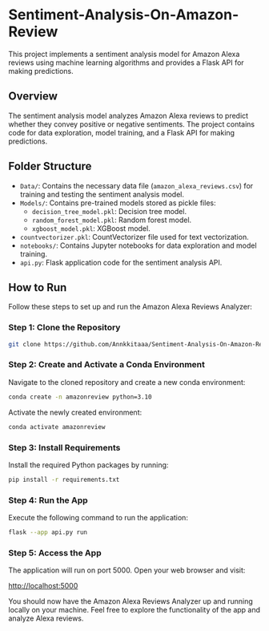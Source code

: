 # Sentiment-Analysis-On-Amazon-Review
This project implements a sentiment analysis model for Amazon Alexa reviews using machine learning algorithms and provides a Flask API for making predictions.

## Overview

The sentiment analysis model analyzes Amazon Alexa reviews to predict whether they convey positive or negative sentiments. The project contains code for data exploration, model training, and a Flask API for making predictions.

## Folder Structure

- `Data/`: Contains the necessary data file (`amazon_alexa_reviews.csv`) for training and testing the sentiment analysis model.
- `Models/`: Contains pre-trained models stored as pickle files:
  - `decision_tree_model.pkl`: Decision tree model.
  - `random_forest_model.pkl`: Random forest model.
  - `xgboost_model.pkl`: XGBoost model.
- `countvectorizer.pkl`: CountVectorizer file used for text vectorization.
- `notebooks/`: Contains Jupyter notebooks for data exploration and model training.
- `api.py`: Flask application code for the sentiment analysis API.


## How to Run

Follow these steps to set up and run the Amazon Alexa Reviews Analyzer:

### Step 1: Clone the Repository

```bash
git clone https://github.com/Annkkitaaa/Sentiment-Analysis-On-Amazon-Review.git
```

### Step 2: Create and Activate a Conda Environment

Navigate to the cloned repository and create a new conda environment:

```bash
conda create -n amazonreview python=3.10
```

Activate the newly created environment:

```bash
conda activate amazonreview
```

### Step 3: Install Requirements

Install the required Python packages by running:

```bash
pip install -r requirements.txt
```

### Step 4: Run the App

Execute the following command to run the application:

```bash
flask --app api.py run
```

### Step 5: Access the App

The application will run on port 5000. Open your web browser and visit:

[http://localhost:5000](http://localhost:5000)

You should now have the Amazon Alexa Reviews Analyzer up and running locally on your machine. Feel free to explore the functionality of the app and analyze Alexa reviews.

